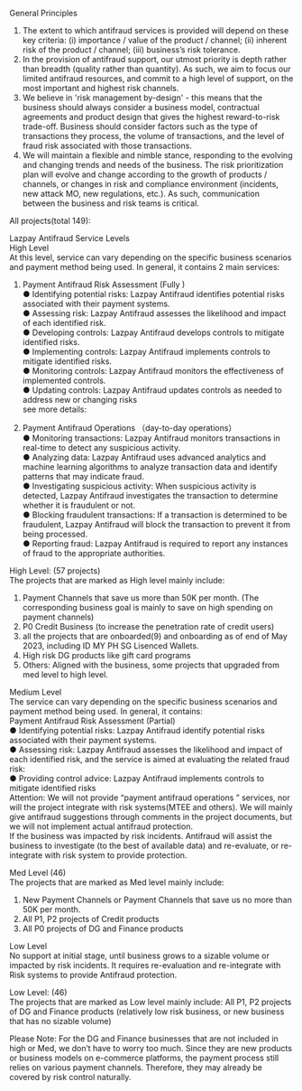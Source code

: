 General Principles  
1. The extent to which antifraud services is provided will depend on these key
criteria: (i) importance / value of the product / channel; (ii) inherent risk of
the product / channel; (iii) business’s risk tolerance.   
2. In the provision of antifraud support, our utmost priority is depth rather
than breadth (quality rather than quantity). As such, we aim to focus our
limited antifraud resources, and commit to a high level of support, on the most
important and highest risk channels.   
3. We believe in 'risk management by-design' - this means that the business
should always consider a business model, contractual agreements and product
design that gives the highest reward-to-risk trade-off. Business should consider
factors such as the type of transactions they process, the volume of
transactions, and the level of fraud risk associated with those transactions.   
4. We will maintain a flexible and nimble stance, responding to the evolving and
changing trends and needs of the business. The risk prioritization plan will
evolve and change according to the growth of products / channels, or changes in
risk and compliance environment (incidents, new attack MO, new regulations,
etc.). As such, communication between the business and risk teams is critical.  
  
All projects(total 149):   
  
Lazpay Antifraud Service Levels  
High Level  
At this level, service can vary depending on the specific business scenarios and
payment method being used. In general, it contains 2 main services:  
1. Payment Antifraud Risk Assessment (Fully )  
● Identifying potential risks: Lazpay Antifraud identifies potential risks
associated with their payment systems.  
● Assessing risk: Lazpay Antifraud assesses the likelihood and impact of each
identified risk.  
● Developing controls: Lazpay Antifraud develops controls to mitigate identified
risks.  
● Implementing controls: Lazpay Antifraud implements controls to mitigate
identified risks.  
● Monitoring controls: Lazpay Antifraud monitors the effectiveness of
implemented controls.  
● Updating controls: Lazpay Antifraud updates controls as needed to address new
or changing risks  
see more details:    
  
  
  
2. Payment Antifraud Operations （day-to-day operations）  
● Monitoring transactions: Lazpay Antifraud monitors transactions in real-time
to detect any suspicious activity.  
● Analyzing data: Lazpay Antifraud uses advanced analytics and machine learning
algorithms to analyze transaction data and identify patterns that may indicate
fraud.  
● Investigating suspicious activity: When suspicious activity is detected,
Lazpay Antifraud investigates the transaction to determine whether it is
fraudulent or not.  
● Blocking fraudulent transactions: If a transaction is determined to be
fraudulent, Lazpay Antifraud will block the transaction to prevent it from being
processed.  
● Reporting fraud: Lazpay Antifraud is required to report any instances of fraud
to the appropriate authorities.  
  
High Level: (57 projects)  
The projects that are marked as High level mainly include:  
1. Payment Channels that save us more than 50K per month. (The corresponding
business goal is mainly to save on high spending on payment channels)   
2. P0 Credit Business (to increase the penetration rate of credit users)  
3. all the projects that are onboarded(9) and onboarding as of end of May 2023,
including ID MY PH SG Lisenced Wallets.  
4. High risk DG products like gift card programs  
5. Others: Aligned with the business, some projects that upgraded from med level
to high level.   
  
  
Medium Level  
The service can vary depending on the specific business scenarios and payment
method being used. In general, it contains:  
Payment Antifraud Risk Assessment (Partial)  
● Identifying potential risks: Lazpay Antifraud identify potential risks
associated with their payment systems.  
● Assessing risk: Lazpay Antifraud assesses the likelihood and impact of each
identified risk, and the service is aimed at evaluating the related fraud risk:  
● Providing control advice: Lazpay Antifraud implements controls to mitigate
identified risks  
Attention: We will not provide “payment antifraud operations ” services, nor
will the project integrate with risk systems(MTEE and others). We will mainly
give antifraud suggestions through comments in the project documents, but we
will not implement actual antifraud protection.   
If the business was impacted by risk incidents. Antifraud will assist the
business to investigate (to the best of available data) and re-evaluate, or
re-integrate with risk system to provide protection.  
  
Med Level (46)  
The projects that are marked as Med level mainly include:  
1. New Payment Channels or Payment Channels that save us no more than 50K per
month.  
2. All P1, P2 projects of Credit products  
3. All P0 projects of DG and Finance products  
  
  
Low Level  
No support at initial stage, until business grows to a sizable volume or
impacted by risk incidents. It requires re-evaluation and re-integrate with Risk
systems to provide Antifraud protection.  
  
Low Level: (46)  
The projects that are marked as Low level mainly include: All P1, P2 projects of
DG and Finance products (relatively low risk business, or new business that has
no sizable volume)  
  
Please Note: For the DG and Finance businesses that are not included in high or
Med, we don’t have to worry too much. Since they are new products or business
models on e-commerce platforms, the payment process still relies on various
payment channels. Therefore, they may already be covered by risk control
naturally.
